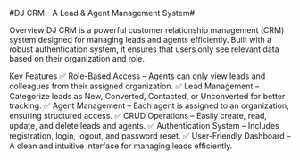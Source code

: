 #DJ CRM - A Lead & Agent Management System#

Overview
DJ CRM is a powerful customer relationship management (CRM) system designed for managing leads and agents efficiently. Built with a robust authentication system, it ensures that users only see relevant data based on their organization and role.

Key Features
✅ Role-Based Access – Agents can only view leads and colleagues from their assigned organization.
✅ Lead Management – Categorize leads as New, Converted, Contacted, or Unconverted for better tracking.
✅ Agent Management – Each agent is assigned to an organization, ensuring structured access.
✅ CRUD Operations – Easily create, read, update, and delete leads and agents.
✅ Authentication System – Includes registration, login, logout, and password reset.
✅ User-Friendly Dashboard – A clean and intuitive interface for managing leads efficiently.
